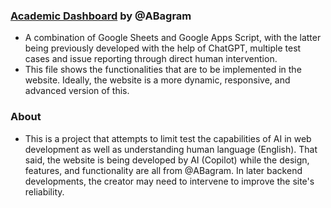 ### [Academic Dashboard](https://docs.google.com/spreadsheets/d/1SxjXTeSXzOYb1t91mA8AsTBOW4BXsIfOarhyKMMw7wM/edit?usp=drivesdk) by @ABagram
- A combination of Google Sheets and Google Apps Script, with the latter being previously developed with the help of ChatGPT, multiple test cases and issue reporting through direct human intervention.
- This file shows the functionalities that are to be implemented in the website. Ideally, the website is a more dynamic, responsive, and advanced version of this.

### About
- This is a project that attempts to limit test the capabilities of AI in web development as well as understanding human language (English). That said, the website is being developed by AI (Copilot) while the design, features, and functionality are all from @ABagram. In later backend developments, the creator may need to intervene to improve the site's reliability.
